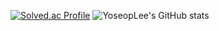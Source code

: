 [![Solved.ac Profile](http://mazassumnida.wtf/api/v2/generate_badge?boj=devanys)](https://solved.ac/devanys/)
![YoseopLee's GitHub stats](https://github-readme-stats.vercel.app/api?username=YoseopLee&show_icons=true&theme=highcontrast)

